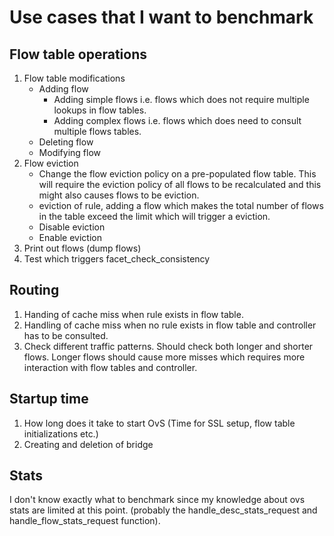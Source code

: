 # Use cases that I want to benchmark


## Flow table operations

1. Flow table modifications
    * Adding flow
        * Adding simple flows i.e. flows which does not require multiple lookups in flow tables.
        * Adding complex flows i.e. flows which does need to consult multiple flows tables.
    * Deleting flow
    * Modifying flow
2. Flow eviction
    * Change the flow eviction policy on a pre-populated flow table. This will require the eviction policy of all flows to be recalculated and this might also causes flows to be eviction.
    * eviction of rule, adding a flow which makes the total number of flows in the table exceed the limit which will trigger a eviction.
    * Disable eviction
    * Enable eviction
3. Print out flows (dump flows)
4. Test which triggers facet_check_consistency

## Routing

1. Handing of cache miss when rule exists in flow table.
2. Handling of cache miss when no rule exists in flow table and controller has to be consulted.
3. Check different traffic patterns. Should check both longer and shorter flows. Longer flows should cause more misses which requires more interaction with flow tables and controller.


## Startup time

1. How long does it take to start OvS (Time for SSL setup, flow table initializations etc.)
2. Creating and deletion of bridge

## Stats

I don't know exactly what to benchmark since my knowledge about ovs stats are limited at this point. (probably the handle_desc_stats_request and handle_flow_stats_request function).

